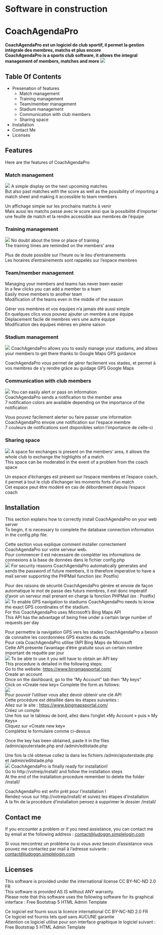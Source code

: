 # Software in construction
# CoachAgendaPro
**CoachAgendaPro est un logiciel de club sportif, il permet la gestion intégrale des membres, matchs et plus encore**  
**CoachAgendaPro is a sports club software, it allows the integral management of members, matches and more**
![](https://raw.githubusercontent.com/ludovic-ggn/CoachAgendaPro/main/Project%20Picture/Ordi%20%2B%20Tel.png)
## Table Of Contents
 - Presenation of features
   - Match management
   - Training management
   - Team/member management
   - Stadium management
   - Communication with club members
   - Sharing space
 - Installation
 - Contact Me
 - Licenses

## Features
Here are the features of CoachAgendaPro
### Match management
![](https://raw.githubusercontent.com/ludovic-ggn/CoachAgendaPro/main/Project%20Picture/matchs%20passe.PNG)
A simple display on the next upcoming matches  
But also past matches with the score as well as the possibility of importing a match sheet and making 
it accessible to team members  
  
Un affichage simple sur les prochains matchs à venir  
Mais aussi les matchs passé avec le score ainsi que la possibilité d’importer une feuille de match et la 
rendre accessible aux membres de l’équipe  
### Training management
![](https://raw.githubusercontent.com/ludovic-ggn/CoachAgendaPro/main/Project%20Picture/entrainements.PNG)
No doubt about the time or place of training  
The training times are reminded on the members’ area  
  
Plus de doute possible sur l’heure ou le lieu d’entrainements  
Les horaires d’entrainements sont rappelés sur l’espace membres  
### Team/member management
Managing your members and teams has never been easier  
In a few clicks you can add a member to a team  
Easily move members to another team  
Modification of the teams even in the middle of the season  
  
Gérer vos membres et vos équipes n’a jamais été aussi simple  
En quelques clics vous pouvez ajouter un membre à une équipe  
Déplacement facile de membres vers une autre équipe  
Modification des équipes mêmes en pleine saison  
### Stadium management
![](https://raw.githubusercontent.com/ludovic-ggn/CoachAgendaPro/main/Project%20Picture/stades.PNG)
CoachAgendaPro allows you to easily manage your stadiums, and allows your members to get there 
thanks to Google Maps GPS guidance  
  
CoachAgendaPro vous permet de gérer facilement vos stades, et permet à vos membres de s’y 
rendre grâce au guidage GPS Google Maps  
### Communication with club members
![](https://raw.githubusercontent.com/ludovic-ggn/CoachAgendaPro/main/Project%20Picture/notif.PNG)
You can easily alert or pass on information  
CoachAgendaPro sends a notification to the member area  
7 notification colors are available depending on the importance of the notification  
  
Vous pouvez facilement alerter ou faire passer une information  
CoachAgendaPro envoie une notification sur l’espace membre  
7 couleurs de notifications sont disponibles selon l’importance de celle-ci  
### Sharing space
![](https://raw.githubusercontent.com/ludovic-ggn/CoachAgendaPro/main/Project%20Picture/echanges.PNG)
A space for exchanges is present on the members’ area, it allows the whole club to exchange the 
highlights of a match  
This space can be moderated in the event of a problem from the coach space  
  
Un espace d’échanges est présent sur l’espace membres et l’espace coach, il permet à tout le club 
d’échanger les moments forts d’un match  
Cet espace peut être modéré en cas de débordement depuis l’espace coach  
## Installation
This section explains how to correctly install CoachAgendaPro on your web server  
To begin, it is necessary to complete the database connection information in the config.php file.  
  
Cette section vous explique comment installer correctement CoachAgendaPro sur votre serveur web.  
Pour commencer il est nécessaire de compléter les informations de connexions à la base de données
dans le fichier config.php  
![](https://raw.githubusercontent.com/ludovic-ggn/CoachAgendaPro/main/Project%20Picture/Config.png)
For security reasons CoachAgendaPro automatically generates and sends the password of future 
members, it is therefore imperative to have a mail server supporting the PHPMail function (ex: 
Postfix)  
  
Pour des raisons de sécurité CoachAgendaPro génère et envoie de façon automatique le mot de 
passe des futurs membres, il est donc impératif d’avoir un serveur mail prenant en charge la fonction 
PHPMail (ex : Postfix)  
![](https://raw.githubusercontent.com/ludovic-ggn/CoachAgendaPro/main/Project%20Picture/mail.png)
To enable GPS navigation to stadiums CoachAgendaPro needs to know the exact GPS coordinates of 
the stadium.  
For this CoachAgendaPro uses Microsoft’s Bing Maps API  
This API has the advantage of being free under a certain large number of requests per day  
  
Pour permettre la navigation GPS vers les stades CoachAgendaPro a besoin de connaitre les 
coordonnées GPS exactes du stade.  
Pour cela CoachAgendaPro utilise l’API Bing Maps de Microsoft  
Cette API présente l’avantage d’être gratuite sous un certain nombre important de requête par jour  
![](https://raw.githubusercontent.com/ludovic-ggn/CoachAgendaPro/main/Project%20Picture/gps.png)
To be able to use it you will have to obtain an API key  
This procedure is detailed in the following steps:  
Go to the website: https://www.bingmapsportal.com/  
Create an account  
Once on the dashboard, go to the “My Account” tab then “My keys”   
Click on «Create new key» 
Complete the form as follows:  
![](https://raw.githubusercontent.com/ludovic-ggn/CoachAgendaPro/main/Project%20Picture/cle.PNG)  
Pour pouvoir l’utiliser vous allez devoir obtenir une clé API  
Cette procédure est détaillée dans les étapes suivantes :  
Allez sur le site : https://www.bingmapsportal.com/  
Créez un compte  
Une fois sur le tableau de bord, allez dans l’onglet «My Account » puis « My Keys»  
Cliquez sur «Create new key»  
Complétez le formulaire comme ci-dessus
  
Once the key has been obtained, paste it in the files /admin/ajouterstade.php and
/admin/editstade.php  
  
Une fois la clé obtenue collez la dans les fichiers /admin/ajouterstade.php et /admin/editstade.php  
![](https://raw.githubusercontent.com/ludovic-ggn/CoachAgendaPro/main/Project%20Picture/api%20rectangle.png) 
CoachAgendaPro is finally ready for installation!  
Go to http://votreip/install/ and follow the installation steps  
At the end of the installation procedure remember to delete the folder /install/  
  
CoachAgendaPro est enfin prêt pour l’installation !  
Rendez-vous sur http://votreip/install/ et suivez les étapes d’installation  
A la fin de la procédure d’installation pensez à supprimer le dossier /install/  
## Contact me
If you encounter a problem or if you need assistance, you can contact me by email at the following 
address : contact@ludoggn.simplelogin.com  
  
Si vous rencontrez un problème ou si vous avez besoin d’assistance vous pouvez me contactez par 
mail à l’adresse suivante : contact@ludoggn.simplelogin.com  
## Licenses
This software is provided under the international license CC BY-NC-ND 2.0 FR  
This software is provided AS IS without ANY warranty.  
Please note that this software uses the following software for its graphical interface : Free Bootstrap 5 HTML Admin Template  
  
Ce logiciel est fourni sous la licence international CC BY-NC-ND 2.0 FR  
Ce logiciel est fournis tels quel sans AUCUNE garantie  
Attention ce logiciel utilise pour son interface graphique le logiciel suivant : Free Bootstrap 5 HTML Admin Template 
